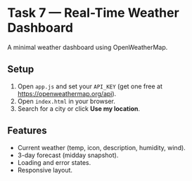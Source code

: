 # Task 7 — Real-Time Weather Dashboard

A minimal weather dashboard using OpenWeatherMap.

## Setup

1. Open `app.js` and set your `API_KEY` (get one free at https://openweathermap.org/api).
2. Open `index.html` in your browser.
3. Search for a city or click **Use my location**.

## Features

- Current weather (temp, icon, description, humidity, wind).
- 3-day forecast (midday snapshot).
- Loading and error states.
- Responsive layout.
